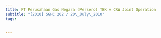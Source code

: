 ```yaml
---
title: PT Perusahaan Gas Negara (Persero) TBK v CRW Joint Operation 
subtitle: "[2010] SGHC 202 / 20\_July\_2010"
tags:


---
```


